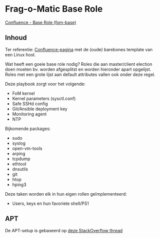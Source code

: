 Frag-o-Matic Base Role
======================
[Confluence - Base Role (fom-base)](http://confluence.fom.be/pages/viewpage.action?pageId=26510532)

Inhoud
------
Ter referentie: [Confluence-pagina](http://confluence.fom.be/display/NET/Cookbook:+linux+default+host) met de (oude) barebones template van een Linux host.

Wat heeft een goeie base role nodig? Roles die aan master/client election doen moeten bv. worden afgesplitst en worden hieronder apart opgelijst. Roles met een grote lijst aan default attributes vallen ook onder deze regel.

Deze playbook zorgt voor het volgende:
* FoM kernel
* Kernel parameters (sysctl.conf)
* Safe SSHd config
* Git/Ansible deployment key
* Monitoring agent
* NTP

Bijkomende packages: 
* sudo
* syslog
* open-vm-tools
* arping
* tcpdump
* ethtool
* dnsutils
* git
* htop
* hping3

Deze taken worden elk in hun eigen rollen geïmplementeerd:
* Users, keys en hun favoriete shell/PS1

APT
---
De APT-setup is gebaseerd op [deze StackOverflow thread](http://serverfault.com/questions/22414/how-can-i-run-debian-stable-but-install-some-packages-from-testing)